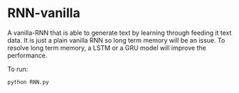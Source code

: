 # RNN-vanilla

A vanilla-RNN that is able to generate text by learning through feeding it text data.
It is just a plain vanilla RNN so long term memory will be an issue.
To resolve long term memory, a LSTM or a GRU model will improve the performance.

To run:

    python RNN.py
